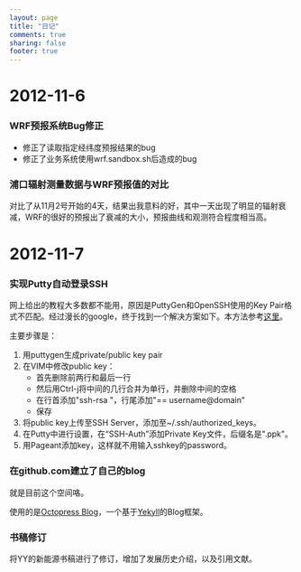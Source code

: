```yaml
---
layout: page
title: "日记"
comments: true
sharing: false
footer: true
---
```


2012-11-6
====
### WRF预报系统Bug修正

* 修正了读取指定经纬度预报结果的bug
* 修正了业务系统使用wrf.sandbox.sh后造成的bug

### 浦口辐射测量数据与WRF预报值的对比

对比了从11月2号开始的4天，结果出我意料的好，其中一天出现了明显的辐射衰减，WRF的很好的预报出了衰减的大小，预报曲线和观测符合程度相当高。

2012-11-7
====
### 实现Putty自动登录SSH

网上给出的教程大多数都不能用，原因是PuttyGen和OpenSSH使用的Key Pair格式不匹配。经过漫长的google，终于找到一个解决方案如下。本方法参考[这里](http://www.walkernews.net/2009/03/22/how-to-fix-server-refused-our-key-error-that-caused-by-putty-generated-rsa-public-key/)。

主要步骤是：

1. 用puttygen生成private/public key pair
2. 在VIM中修改public key：
	* 首先删除前两行和最后一行
	* 然后用Ctrl-j将中间的几行合并为单行，并删除中间的空格
	* 在行首添加"ssh-rsa "，行尾添加"== username@domain"
	* 保存
3. 将public key上传至SSH Server，添加至~/.ssh/authorized_keys。
4. 在Putty中进行设置，在“SSH-Auth”添加Private Key文件，后缀名是".ppk"。
5. 用Pageant添加key，这样就不用输入sshkey的password。

### 在github.com建立了自己的blog

就是目前这个空间咯。

使用的是[Octopress Blog](http://octopress.org)，一个基于[Yekyll](http://jekyllrb.com/)的Blog框架。

### 书稿修订
将YY的新能源书稿进行了修订，增加了发展历史介绍，以及引用文献。